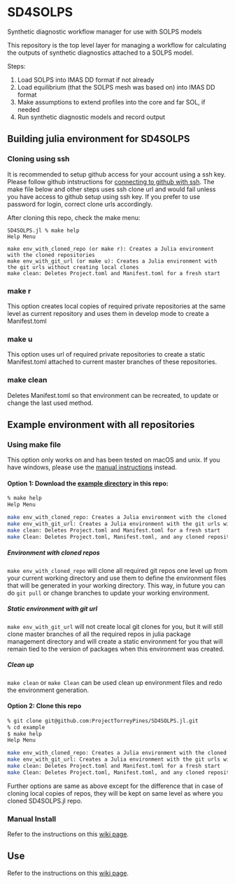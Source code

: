 # SD4SOLPS
Synthetic diagnostic workflow manager for use with SOLPS models

This repository is the top level layer for managing a workflow for calculating
the outputs of synthetic diagnostics attached to a SOLPS model.

Steps:
1) Load SOLPS into IMAS DD format if not already
2) Load equilibrium (that the SOLPS mesh was based on) into IMAS DD format
3) Make assumptions to extend profiles into the core and far SOL, if needed
4) Run synthetic diagnostic models and record output


## Building julia environment for SD4SOLPS

### Cloning using ssh

It is recommended to setup github access for your account using a ssh key. Please follow
github intstructions for [connecting to github with ssh](https://docs.github.com/en/authentication/connecting-to-github-with-ssh/adding-a-new-ssh-key-to-your-github-account).  The make file below and other steps uses ssh clone url and would
fail unless you have access to github setup using ssh key. If you prefer to use password for login, correct clone urls accordingly.

After cloning this repo, check the make menu:
```
SD4SOLPS.jl % make help
Help Menu

make env_with_cloned_repo (or make r): Creates a Julia environment with the cloned repositories
make env_with_git_url (or make u): Creates a Julia environment with the git urls without creating local clones
make clean: Deletes Project.toml and Manifest.toml for a fresh start
```

### make r
This option creates local copies of required private repositories at the same level as current repository and uses them in develop mode to create a Manifest.toml

### make u
This option uses url of required private repositories to create a static Manifest.toml attached to current master branches of these repositories.

### make clean
Deletes Manifest.toml so that environment can be recreated, to update or change the last used method.

## Example environment with all repositories

### Using make file

This option only works on and has been tested on macOS and unix. If you have windows, please use the [manual instructions](https://github.com/ProjectTorreyPines/SD4SOLPS.jl/wiki) instead.

#### Option 1: Download the [example directory](https://github.com/ProjectTorreyPines/SD4SOLPS.jl/tree/master/example) in this repo:

```bash
% make help 
Help Menu

make env_with_cloned_repo: Creates a Julia environment with the cloned repositories
make env_with_git_url: Creates a Julia environment with the git urls without creating local clones
make clean: Deletes Project.toml and Manifest.toml for a fresh start
make Clean: Deletes Project.toml, Manifest.toml, and any cloned repositories for a fresh start
```
##### Environment with cloned repos

`make env_with_cloned_repo` will clone all required git repos one level up from your current working directory and use them to define the environment files that will be generated in your working directory. This way, in future you can do `git pull` or change branches to update your working environment.

##### Static environment with git url

`make env_with_git_url` will not create local git clones for you, but it will still clone master branches of all the required repos in julia package management directory and will create a static environment for you that will remain tied to the version of packages when this environment was created.

##### Clean up

`make clean` or `make Clean` can be used clean up environment files and redo the environment generation.

#### Option 2: Clone this repo

```bash
% git clone git@github.com:ProjectTorreyPines/SD4SOLPS.jl.git
% cd example
$ make help
Help Menu

make env_with_cloned_repo: Creates a Julia environment with the cloned repositories
make env_with_git_url: Creates a Julia environment with the git urls without creating local clones
make clean: Deletes Project.toml and Manifest.toml for a fresh start
make Clean: Deletes Project.toml, Manifest.toml, and any cloned repositories for a fresh start
```

Further options are same as above except for the difference that in case of cloning local copies of repos, they will be kept on same level as where you cloned SD4SOLPS.jl repo.

### Manual Install

Refer to the instructions on this [wiki page](https://github.com/ProjectTorreyPines/SD4SOLPS.jl/wiki).

## Use

Refer to the instructions on this [wiki page](https://github.com/ProjectTorreyPines/SD4SOLPS.jl/wiki/Demo).
